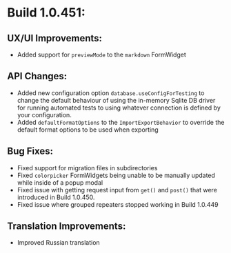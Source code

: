 # Build 1.0.451:

## UX/UI Improvements:
- Added support for `previewMode` to the `markdown` FormWidget

## API Changes:
- Added new configuration option `database.useConfigForTesting` to change the default behaviour of using the in-memory Sqlite DB driver for running automated tests to using whatever connection is defined by your configuration.
- Added `defaultFormatOptions` to the `ImportExportBehavior` to override the default format options to be used when exporting

## Bug Fixes:
- Fixed support for migration files in subdirectories
- Fixed `colorpicker` FormWidgets being unable to be manually updated while inside of a popup modal
- Fixed issue with getting request input from `get()` and `post()` that were introduced in Build 1.0.450.
- Fixed issue where grouped repeaters stopped working in Build 1.0.449

## Translation Improvements:
- Improved Russian translation
